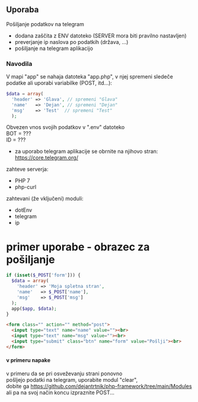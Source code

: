 ## Uporaba

Pošiljanje podatkov na telegram
- dodana zaščita z ENV datoteko (SERVER mora biti pravilno nastavljen)
- preverjanje ip naslova po podatkih (država, ...)
- pošiljanje na telegram aplikacijo


### Navodila

V mapi "app" se nahaja datoteka "app.php", v
njej spremeni sledeče podatke ali uporabi variabilke (POST, itd...):
```php
$data = array(
  'header' => 'Glava', // spremeni "Glava"
  'name'   => 'Dejan', // spremeni "Dejan"
  'msg'    => 'Test'  // spremeni "Test"
  );
```
Obvezen vnos svojih podatkov v ".env" datoteko\
BOT = ??? \
ID = ???
* za uporabo telegram aplikacije se obrnite na njihovo stran:\
https://core.telegram.org/

zahteve serverja:
- PHP 7
- php-curl

zahtevani (že vključeni) moduli:
- dotEnv
- telegram
- ip

# primer uporabe - obrazec za pošiljanje

```PHP
if (isset($_POST['form'])) {
  $data = array(
    'header' => 'Moja spletna stran',
    'name'   => $_POST['name'],
    'msg'    => $_POST['msg']
  );
  app($app, $data);
}
```
```html
<form class="" action="" method="post">
  <input type="text" name="name" value=""><br>
  <input type="text" name="msg" value=""><br>
  <input type="submit" class="btn" name="form" value="Pošlji"><br>
</form>
```

#### v primeru napake
 v primeru da se pri osveževanju strani ponovno\
 pošljejo podatki na telegram, uporabite modul "clear", \
 dobite ga https://github.com/dejantrtnik/php-framework/tree/main/Modules  \
 ali pa na svoj način koncu izpraznite POST... 
